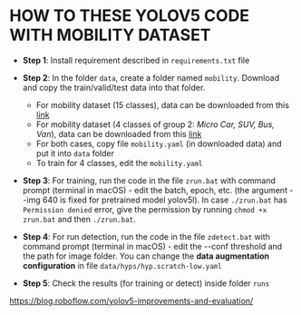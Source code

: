 # HOW TO THESE YOLOV5 CODE WITH MOBILITY DATASET

+ **Step 1**: Install requirement described in `requirements.txt` file

+ **Step 2**: In the folder `data`, create a folder named `mobility`. Download and copy the train/valid/test data into that folder.
  + For mobility dataset (15 classes), data can be downloaded from this [link](https://drive.google.com/drive/folders/12EiV92VHRoM8R9N9SL-3okPG2TU1fl5b?usp=sharing)
  + For mobility dataset (4 classes of group 2: *Micro Car, SUV, Bus, Van*), data can be downloaded from this [link](https://drive.google.com/drive/folders/12EiV92VHRoM8R9N9SL-3okPG2TU1fl5b?usp=sharing)
  + For both cases, copy file `mobility.yaml` (in downloaded data) and put it into `data` folder
  + To train for 4 classes, edit the `mobility.yaml`

+ **Step 3**: For training, run the code in the file `zrun.bat` with command prompt (terminal in macOS) - edit the batch, epoch, etc. (the argument --img 640 is fixed for pretrained model yolov5l). In case `./zrun.bat` has `Permission denied` error, give the permission by running `chmod +x zrun.bat` and then `./zrun.bat`. 

+ **Step 4**: For run detection, run the code in the file `zdetect.bat` with command prompt (terminal in macOS) - edit the --conf threshold and the path for image folder.
You can change the **data augmentation configuration** in file `data/hyps/hyp.scratch-low.yaml`
  
+ **Step 5**: Check the results (for training or detect) inside folder `runs`

https://blog.roboflow.com/yolov5-improvements-and-evaluation/
